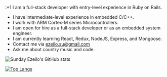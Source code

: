 :+1 I am a full-stack developer with entry-level experience in Ruby on Rails.
- I have intermediate-level experience in embedded C/C++.
- I work with ARM Cortex-M series Microcontrollers.
- I am open for hire as a full-stack developer or as an embedded system engineer.
- I am currently learning React, Redux, NodeJS, Express, and Mongoose.
- Contact me via ezeilo.su@gmail.com
- Ask me about country music and code.

![Sunday Ezeilo's GitHub stats](https://github-readme-stats.vercel.app/api?username=ezeilo-su&show_icons=true&theme=radical)

[![Top Langs](https://github-readme-stats.vercel.app/api/top-langs/?username=ezeilo-su)](https://github.com/ezeilo-su/github-readme-stats)
